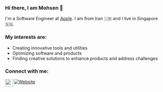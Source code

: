 ### Hi there, I am Mohsen 👋
I'm a Software Engineer at [Apple](https://www.apple.com). I am from Iran 🇮🇷  and I live in Singapore 🇸🇬. 

### My interests are: 
- Creating innovative tools and utilities
- Optimizing software and products
- Finding creative solutions to enhance products and address challenges

### Connect with me:
[![Website](https://img.shields.io/website?label=mohsenshafiei.com&style=for-the-badge&url=https%3A%2F%2Fcodestackr.com)][website]
[<img align="left" alt="mohsenshafiei | LinkedIn" width="25px" src="https://packagingspace.net/files/chunks/5d03ab97a0d5566f83000237/5d03aba5a0d5566f83000238.png" />][linkedin]
<br />

[website]: https://mohsenshafiei.com
[linkedin]: https://sg.linkedin.com/in/mohsen-shafiei-tafreshi-7250847b
